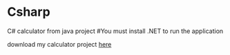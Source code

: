 # Csharp
 C# calculator from java project
#You must install .NET to run the application

 download my calculator project [here](https://github.com/Khryz-Navarro/Csharp/releases/tag/v0.1)
